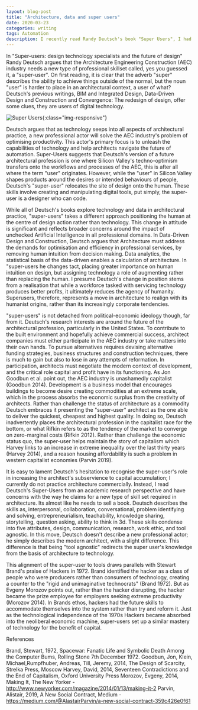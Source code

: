 ```yaml
---
layout: blog-post
title: "Architecture, data and super users"
date: 2020-03-23
categories: writing
tags: Automation
description: I recently read Randy Deutsch's book "Super Users", I had some subsequent thoughts.....
---
```

In "Super-users: design technology specialists and the future of design" Randy Deutsch argues that the Architecture Engineering Construction (AEC) industry needs a new type of professional skillset called, yes you guessed it, a "super-user". On first reading, it is clear that the adverb "super" describes the ability to achieve things outside of the normal, but the noun "user" is harder to place in an architectural context, a user of what? Deutsch's previous writings, BIM and Integrated Design, Data-Driven Design and Construction and Convergence: The redesign of design, offer some clues, they are users of digital technology.     

![Super Users](/assets/images/posts/superusers.jpg){:class="img-responsive"}

Deutsch argues that as technology seeps into all aspects of architectural practice, a new professional actor will solve the AEC industry's problem of optimising productivity. This actor's primary focus is to unleash the capabilities of technology and help architects navigate the future of automation. Super-Users suggests that Deutsch's version of a future architectural profession is one where Silicon Valley's techno-optimism transfers onto the workflows and processes of the AEC, this is after all where the term "user" originates. However, while the "user" in Silicon Valley shapes products around the desires or intended behaviours of people, Deutsch's "super-user" relocates the site of design onto the human. These skills involve creating and manipulating digital tools, put simply, the super-user is a designer who can code. 

While all of Deutsch's books explore technology and data in architectural practice, "super-users" takes a different approach positioning the human at the centre of design action rather than technology. This change in attitude is significant and reflects broader concerns around the impact of unchecked Artificial Intelligence in all professional domains. In Data-Driven Design and Construction, Deutsch argues that Architecture must address the demands for optimisation and efficiency in professional services, by removing human intuition from decision making. Data analytics, the statistical basis of the data-driven enables a calculation of architecture. In "super-users he changes tact, placing greater importance on human intuition on design, but assigning technology a role of augmenting rather than replacing the human. I presume Deutsch's change in position stems from a realisation that while a workforce tasked with servicing technology produces better profits, it ultimately reduces the agency of humanity. Superusers, therefore, represents a move in architecture to realign with its humanist origins, rather than its increasingly corporate tendencies.

"super-users" is not detached from political-economic ideology though, far from it. Deutsch's research interests are around the future of the architectural profession, particularly in the United States. To contribute to the built environment and hopefully achieve commercial success, architect companies must either participate in the AEC industry or take matters into their own hands. To pursue alternatives requires devising alternative funding strategies, business structures and construction techniques, there is much to gain but also to lose in any attempts of reformation. In participation, architects must negotiate the modern context of development, and the critical role capital and profit have in its functioning. As Jon Goodbun et al. point out, the AEC industry is unashamedly capitalist (Goodbun 2014). Development is a business model that encourages buildings to become desire creating commodities at an extreme scale, which in the process absorbs the economic surplus from the creativity of architects. Rather than challenge the status of architecture as a commodity Deutsch embraces it presenting the "super-user" architect as the one able to deliver the quickest, cheapest and highest quality. In doing so, Deutsch inadvertently places the architectural profession in the capitalist race for the bottom, or what Rifkin refers to as the tendency of the market to converge on zero-marginal costs (Rifkin 2012). Rather than challenge the economic status quo, the super-user helps maintain the story of capitalism which Harvey links to an increase in extreme inequality over the last thirty years (Harvey 2014), and a reason housing affordability is such a problem in western capitalist economies (Parvin 2019). 

It is easy to lament Deutsch's hesitation to recognise the super-user's role in increasing the architect's subservience to capital accumulation; I currently do not practice architecture commercially. Instead, I read Deutsch's Super-Users from an academic research perspective and have concerns with the way he claims for a new type of skill set required in architecture. Its almost like he needs to sell a book. Deutsch describes the skills as, interpersonal, collaboration, conversational, problem identifying and solving, entrepreneurialism, teachability, knowledge sharing, storytelling, question asking, ability to think in 3d. These skills condense into five attributes, design, communication, research, work ethic, and tool agnostic. In this move, Deutsch doesn't describe a new professional actor; he simply describes the modern architect, with a slight difference. This difference is that being "tool agnostic" redirects the super user's knowledge from the basis of architecture to technology. 

This alignment of the super-user to tools draws parallels with Stewart Brand's praise of Hackers in 1972. Brand identified the hacker as a class of people who were producers rather than consumers of technology, creating a counter to the "rigid and unimaginative technocrats" (Brand 1972). But as Evgeny Morozov points out, rather than the hacker disrupting, the hacker became the prize employee for employers seeking extreme productivity (Morozov 2014). In Brands ethos, hackers had the future skills to accommodate themselves into the system rather than try and reform it. Just as the technological independence of the 1970s Hackers became absorbed into the neoliberal economic machine, super-users set up a similar mastery of technology for the benefit of capital. 


References

Brand, Stewart, 1972, Spacewar: Fanatic Life and Symbolic Death Among the Computer Bums, Rolling Stone 7th December 1972.
Goodbun, Jon, Klein, Michael,Rumpfhuber, Andreas, Till, Jeremy, 2014, The Design of Scarcity, Strelka Press, Moscow
Harvey, David, 2014, Seventeen Contradictions and the End of Capitalism, Oxford University Press
Morozov, Evgeny, 2014, Making It, The New Yorker - http://www.newyorker.com/magazine/2014/01/13/making-it-2 
Parvin, Alistair, 2019, A New Social Contract, Medium - https://medium.com/@AlastairParvin/a-new-social-contract-359c426e0f61